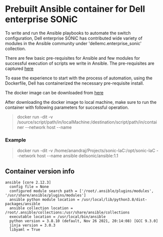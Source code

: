# Prebuilt Ansible container for Dell enterprise SONiC

To write and run the Ansible playbooks to automate the switch configuration, Dell enterprise SONiC has contributed wide variety of modules in the Ansible community under 'dellemc.enterprise_sonic' collection. 

There are few basic pre-requisites for Ansible and few modules for successful execution of scripts we write in Ansible. The pre-requisites are captured [here](https://github.com/ansible-collections/dellemc.enterprise_sonic)

To ease the experience to start with the process of automation, using the Dockerfile, Dell has containerized the necessary pre-requisite install.

The docker image can be downloaded from [here](https://hub.docker.com/r/anandrajm/ansible)

After downloading the docker image to local machine, make sure to run the container with following parameters for successful operation.

>docker run -dit -v /source/script/path/in/localMachine:/destination/script/path/in/container --network host --name <container-name> <docker-image-name>

### Example

>docker run -dit -v /home/anandraj/Projects/sonic-IaC:/opt/sonic-IaC --network host --name ansible dellsonic/ansible:1.1

## Container version info
    ansible [core 2.12.3]
      config file = None
      configured module search path = ['/root/.ansible/plugins/modules', '/usr/share/ansible/plugins/modules']
      ansible python module location = /usr/local/lib/python3.8/dist-packages/ansible
      ansible collection location = /root/.ansible/collections:/usr/share/ansible/collections
      executable location = /usr/local/bin/ansible
      python version = 3.8.10 (default, Nov 26 2021, 20:14:08) [GCC 9.3.0]
      jinja version = 3.0.3
      libyaml = True

